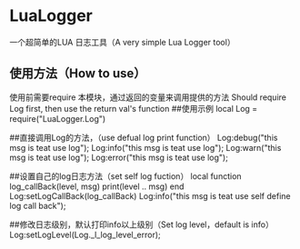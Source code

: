 # LuaLogger
一个超简单的LUA 日志工具（A very simple Lua Logger tool）
## 使用方法（How to use）
使用前需要require 本模块，通过返回的变量来调用提供的方法
Should require Log first, then use the return val's function
##使用示例
local Log = require("LuaLogger.Log")

##直接调用Log的方法，（use defual log print function）
Log:debug("this msg is teat use log");
Log:info("this msg is teat use log");
Log:warn("this msg is teat use log");
Log:error("this msg is teat use log");

##设置自己的log日志方法（set self log fuction）
local function log_callBack(level, msg)
    print(level .. msg)
end
Log:setLogCallBack(log_callBack)
Log:info("this msg is teat use self define log call back");

##修改日志级别，默认打印info以上级别（Set log level，default is info）
Log:setLogLevel(Log._l_log_level_error);
